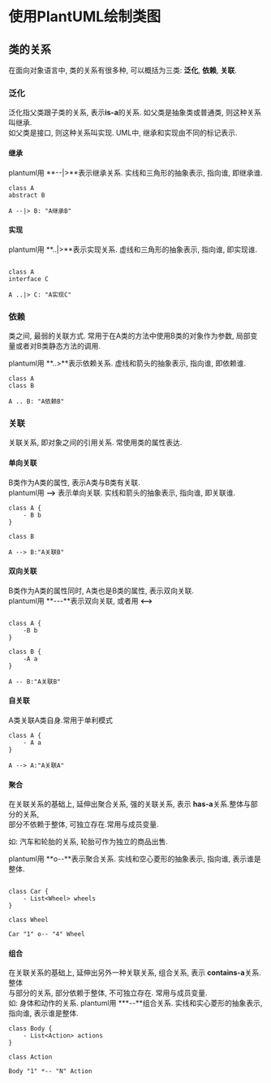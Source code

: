 # 使用PlantUML绘制类图

## 类的关系

在面向对象语言中, 类的关系有很多种, 可以概括为三类: **泛化**, **依赖**, **关联**.

### 泛化

泛化指父类跟子类的关系, 表示**is-a**的关系. 如父类是抽象类或普通类, 则这种关系叫继承.  
如父类是接口, 则这种关系叫实现. UML中, 继承和实现由不同的标记表示.

#### 继承

plantuml用 **--|>**表示继承关系. 实线和三角形的抽象表示, 指向谁, 即继承谁.

```plantuml
class A
abstract B

A --|> B: "A继承B"

```

#### 实现

plantuml用 **..|>**表示实现关系. 虚线和三角形的抽象表示, 指向谁, 即实现谁.

```plantuml

class A
interface C

A ..|> C: "A实现C"

```

### 依赖

类之间, 最弱的关联方式. 常用于在A类的方法中使用B类的对象作为参数, 局部变量或者对B类静态方法的调用.

plantuml用 **..>**表示依赖关系. 虚线和箭头的抽象表示, 指向谁, 即依赖谁.

```plantuml
class A
class B

A .. B: "A依赖B"
```

### 关联

关联关系, 即对象之间的引用关系. 常使用类的属性表达.

#### 单向关联

B类作为A类的属性, 表示A类与B类有关联.  
plantuml用 **-->** 表示单向关联. 实线和箭头的抽象表示, 指向谁, 即关联谁.

```plantuml
class A {
    - B b
}

class B

A --> B:"A关联B"
```

#### 双向关联

B类作为A类的属性同时, A类也是B类的属性, 表示双向关联.  
plantuml用 **---**表示双向关联, 或者用 **<-->**

```plantuml

class A {
    -B b
}

class B {
    -A a
}

A -- B:"A关联B"

```

#### 自关联

A类关联A类自身.常用于单利模式

```plantuml
class A {
    - A a
}

A --> A:"A关联A"
```

#### 聚合

在关联关系的基础上, 延伸出聚合关系, 强的关联关系, 表示 **has-a**关系.整体与部分的关系,  
部分不依赖于整体, 可独立存在.常用与成员变量.

如: 汽车和轮胎的关系, 轮胎可作为独立的商品出售.  

plantuml用 **o--**表示聚合关系. 实线和空心菱形的抽象表示, 指向谁, 表示谁是整体.

```plantuml

class Car {
    - List<Wheel> wheels
}

class Wheel

Car "1" o-- "4" Wheel

```

#### 组合

在关联关系的基础上, 延伸出另外一种关联关系, 组合关系, 表示 **contains-a**关系. 整体  
与部分的关系, 部分依赖于整体, 不可独立存在. 常用与成员变量.  
如: 身体和动作的关系.
plantuml用 ***--**组合关系. 实线和实心菱形的抽象表示, 指向谁, 表示谁是整体.

```plantuml
class Body {
    - List<Action> actions
}

class Action

Body "1" *-- "N" Action
```